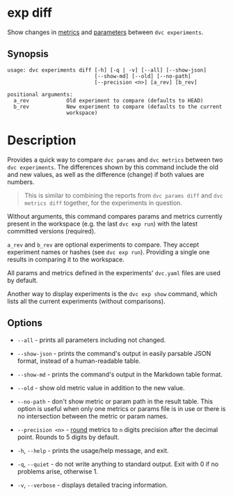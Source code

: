 # exp diff

Show changes in [metrics](/doc/command-reference/metrics) and
[parameters](/doc/command-reference/params) between `dvc experiments`.

## Synopsis

```usage
usage: dvc experiments diff [-h] [-q | -v] [--all] [--show-json]
                            [--show-md] [--old] [--no-path]
                            [--precision <n>] [a_rev] [b_rev]

positional arguments:
  a_rev            Old experiment to compare (defaults to HEAD)
  b_rev            New experiment to compare (defaults to the current
                   workspace)
```

# Description

Provides a quick way to compare `dvc params` and `dvc metrics` between two
`dvc experiments`. The differences shown by this command include the old and new
values, as well as the difference (change) if both values are numbers.

> This is similar to combining the reports from `dvc params diff` and
> `dvc metrics diff` together, for the experiments in question.

Without arguments, this command compares params and metrics currently present in
the <abbr>workspace</abbr> (e.g. the last `dvc exp run`) with the latest
committed versions (required).

`a_rev` and `b_rev` are optional experiments to compare. They accept experiment
names or hashes (see `dvc exp run`). Providing a single one results in comparing
it to the workspace.

All params and metrics defined in the experiments' `dvc.yaml` files are used by
default.

Another way to display experiments is the `dvc exp show` command, which lists
all the current experiments (without comparisons).

## Options

- `--all` - prints all parameters including not changed.

- `--show-json` - prints the command's output in easily parsable JSON format,
  instead of a human-readable table.

- `--show-md` - prints the command's output in the Markdown table format.

- `--old` - show old metric value in addition to the new value.

- `--no-path` - don't show metric or param path in the result table. This option
  is useful when only one metrics or params file is in use or there is no
  intersection between the metric or param names.

- `--precision <n>` -
  [round](https://docs.python.org/3/library/functions.html#round) metrics to `n`
  digits precision after the decimal point. Rounds to 5 digits by default.

- `-h`, `--help` - prints the usage/help message, and exit.

- `-q`, `--quiet` - do not write anything to standard output. Exit with 0 if no
  problems arise, otherwise 1.

- `-v`, `--verbose` - displays detailed tracing information.
